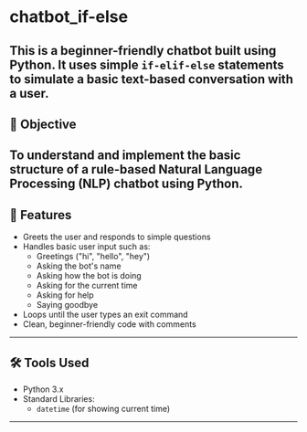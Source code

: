 # chatbot_if-else
This is a beginner-friendly chatbot built using Python. It uses simple `if-elif-else` statements to simulate a basic text-based conversation with a user.
---
## 🎯 Objective
To understand and implement the basic structure of a rule-based Natural Language Processing (NLP) chatbot using Python.
---
## 🚀 Features
- Greets the user and responds to simple questions
- Handles basic user input such as:
  - Greetings ("hi", "hello", "hey")
  - Asking the bot's name
  - Asking how the bot is doing
  - Asking for the current time
  - Asking for help
  - Saying goodbye
- Loops until the user types an exit command
- Clean, beginner-friendly code with comments
---
## 🛠️ Tools Used
- Python 3.x
- Standard Libraries:
  - `datetime` (for showing current time)
---
